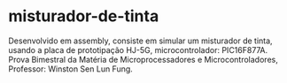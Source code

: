 # misturador-de-tinta
Desenvolvido em assembly, consiste em simular um misturador de tinta, usando a placa de prototipação HJ-5G, microcontrolador: PIC16F877A. Prova Bimestral da Matéria de Microprocessadores e Microcontroladores, Professor: Winston Sen Lun Fung.
